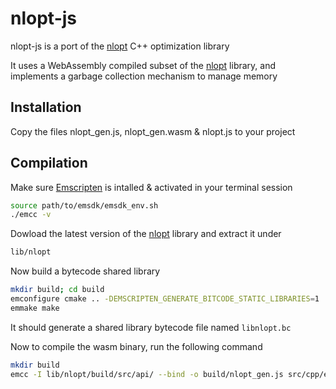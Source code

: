 # nlopt-js

nlopt-js is a port of the [nlopt](https://nlopt.readthedocs.io/en/latest/) C++ optimization library

It uses a WebAssembly compiled subset of the [nlopt](https://nlopt.readthedocs.io/en/latest/) library, and implements a garbage collection mechanism to manage memory

## Installation

Copy the files nlopt_gen.js, nlopt_gen.wasm & nlopt.js to your project

## Compilation

Make sure [Emscripten](https://emscripten.org/docs/getting_started/Tutorial.html) is intalled & activated in your terminal session

```bash
source path/to/emsdk/emsdk_env.sh
./emcc -v
```

Dowload the latest version of the [nlopt](https://github.com/stevengj/nlopt) library and extract it under

```bash
lib/nlopt
```

Now build a bytecode shared library

```bash
mkdir build; cd build
emconfigure cmake .. -DEMSCRIPTEN_GENERATE_BITCODE_STATIC_LIBRARIES=1
emmake make
```

It should generate a shared library bytecode file named `libnlopt.bc`

Now to compile the wasm binary, run the following command

```bash
mkdir build
emcc -I lib/nlopt/build/src/api/ --bind -o build/nlopt_gen.js src/cpp/embind.cc -Isrc lib/nlopt/build/libnlopt.bc -s ALLOW_MEMORY_GROWTH=1 -s MODULARIZE=1 -s DISABLE_EXCEPTION_CATCHING=0 -s ASSERTIONS=0 -O3
```